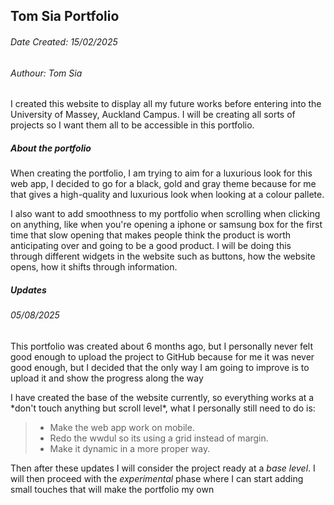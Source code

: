## Tom Sia Portfolio
###### Date Created: 15/02/2025
###### Authour: Tom Sia

<p> I created this website to display all my future works before entering into 
the University of Massey, Auckland Campus. I will be creating all sorts of projects so I want them all to be accessible in this portfolio. <p>

##### About the portfolio

<p> When creating the portfolio, I am trying to aim for a luxurious look for this web app, I decided to go for a black, gold and gray theme because for me that gives a high-quality and luxurious look when looking at a colour pallete. <p>

<p> I also want to add smoothness to my portfolio when scrolling when clicking on anything, like when you're opening a iphone or samsung box for the first time that slow opening that makes people think the product is worth anticipating over and going to be a good product. I will be doing this through different widgets in the website such as buttons, how the website opens, how it shifts through information. <p>

##### Updates

###### 05/08/2025

<p> This portfolio was created about 6 months ago, but I personally never felt good enough to upload the project to GitHub because for me it was never good enough, but I decided that the only way I am going to improve is to upload it and show the progress along the way <p>

<p> I have created the base of the website currently, so everything works at a *don't touch anything but scroll level*, what I personally still need to do is:

> - Make the web app work on mobile.
> - Redo the wwdul so its using a grid instead of margin.
> - Make it dynamic in a more proper way.

Then after these updates I will consider the project ready at a *base level*. I will then proceed with the *experimental* phase where I can start adding small touches that will make the portfolio my own